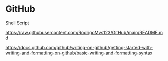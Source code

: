 # GitHub

Shell Script 



https://raw.githubusercontent.com/RodrigoMvs123/GitHub/main/README.md



https://docs.github.com/github/writing-on-github/getting-started-with-writing-and-formatting-on-github/basic-writing-and-formatting-syntax
